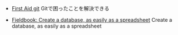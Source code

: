 
- [First Aid git](http://ricardofilipe.com/projects/firstaidgit/#/)
Gitで困ったことを解決できる

- [Fieldbook: Create a database, as easily as a spreadsheet](https://fieldbook.com/)
Create a database, as easily as a spreadsheet
